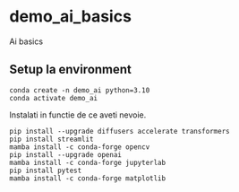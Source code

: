 # demo_ai_basics
Ai basics

## Setup la environment


    conda create -n demo_ai python=3.10
    conda activate demo_ai

Instalati in functie de ce aveti nevoie.

    pip install --upgrade diffusers accelerate transformers
    pip install streamlit
    mamba install -c conda-forge opencv
    pip install --upgrade openai
    mamba install -c conda-forge jupyterlab
    pip install pytest
    mamba install -c conda-forge matplotlib